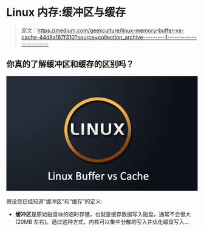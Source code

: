 # Linux 内存:缓冲区与缓存

> 原文：<https://medium.com/geekculture/linux-memory-buffer-vs-cache-44d8a187f310?source=collection_archive---------1----------------------->

## 你真的了解缓冲区和缓存的区别吗？

![](img/a6fa6ded2ff7c70bfd58ef4a20354e59.png)

假设您已经知道“缓冲区”和“缓存”的定义:

*   **缓冲区**是原始磁盘块的临时存储，也就是缓存数据写入磁盘，通常不会很大(20MB 左右)。通过这种方式，内核可以集中分散的写入并优化磁盘写入…
